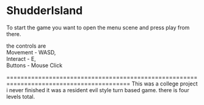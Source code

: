 # ShudderIsland

To start the game you want to open the menu scene and press play from there.

the controls are                                                                       
Movement - WASD,                                                                        
Interact - E,                                                                            
Buttons - Mouse Click

=========================================================================================
This was a college project i never finished it was a resident evil style turn based game.
there is four levels total.
